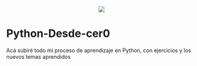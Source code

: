 
<div align="center">
  <img src="![e7d1c236-feef-4d33-b51d-6405339a2113](https://github.com/Panconhu3vo/Python-Desde-cer0/assets/149894926/db3b9400-3006-48b4-a444-1aacfe9a5632)">
</div>

# Python-Desde-cer0
Acá subiré todo mi proceso de aprendizaje en Python, con ejercicios y los nuevos temas aprendidos

